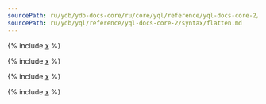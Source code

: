 ```yaml
---
sourcePath: ru/ydb/ydb-docs-core/ru/core/yql/reference/yql-docs-core-2/syntax/flatten.md
sourcePath: ru/ydb/yql/reference/yql-docs-core-2/syntax/flatten.md
---
```

{% include [x](_includes/flatten/flatten_by.md) %}

{% include [x](_includes/flatten/flatten_type_by.md) %}

{% include [x](_includes/flatten/flatten_other_db.md) %}

{% include [x](_includes/flatten/flatten_columns.md) %}